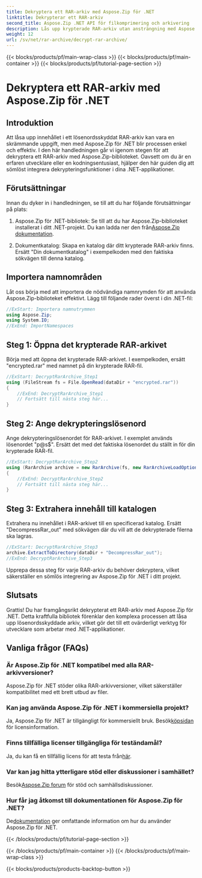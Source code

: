 ```yaml
---
title: Dekryptera ett RAR-arkiv med Aspose.Zip för .NET
linktitle: Dekrypterar ett RAR-arkiv
second_title: Aspose.Zip .NET API för filkomprimering och arkivering
description: Lås upp krypterade RAR-arkiv utan ansträngning med Aspose.Zip för .NET. Följ vår steg-för-steg-guide för sömlös integration och effektiv dekryptering.
weight: 12
url: /sv/net/rar-archive/decrypt-rar-archive/
---
```


{{< blocks/products/pf/main-wrap-class >}}
{{< blocks/products/pf/main-container >}}
{{< blocks/products/pf/tutorial-page-section >}}

# Dekryptera ett RAR-arkiv med Aspose.Zip för .NET


## Introduktion

Att låsa upp innehållet i ett lösenordsskyddat RAR-arkiv kan vara en skrämmande uppgift, men med Aspose.Zip för .NET blir processen enkel och effektiv. I den här handledningen går vi igenom stegen för att dekryptera ett RAR-arkiv med Aspose.Zip-biblioteket. Oavsett om du är en erfaren utvecklare eller en kodningsentusiast, hjälper den här guiden dig att sömlöst integrera dekrypteringsfunktioner i dina .NET-applikationer.

## Förutsättningar

Innan du dyker in i handledningen, se till att du har följande förutsättningar på plats:

1.  Aspose.Zip för .NET-bibliotek: Se till att du har Aspose.Zip-biblioteket installerat i ditt .NET-projekt. Du kan ladda ner den från[Aspose.Zip dokumentation](https://reference.aspose.com/zip/net/).

2. Dokumentkatalog: Skapa en katalog där ditt krypterade RAR-arkiv finns. Ersätt "Din dokumentkatalog" i exempelkoden med den faktiska sökvägen till denna katalog.

## Importera namnområden

Låt oss börja med att importera de nödvändiga namnrymden för att använda Aspose.Zip-biblioteket effektivt. Lägg till följande rader överst i din .NET-fil:

```csharp
//ExStart: Importera namnutrymmen
using Aspose.Zip;
using System.IO;
//ExEnd: ImportNamespaces
```

## Steg 1: Öppna det krypterade RAR-arkivet

Börja med att öppna det krypterade RAR-arkivet. I exempelkoden, ersätt "encrypted.rar" med namnet på din krypterade RAR-fil.

```csharp
//ExStart: DecryptRarArchive_Step1
using (FileStream fs = File.OpenRead(dataDir + "encrypted.rar"))
{
    //ExEnd: DecryptRarArchive_Step1
    // Fortsätt till nästa steg här...
}
```

## Steg 2: Ange dekrypteringslösenord

Ange dekrypteringslösenordet för RAR-arkivet. I exemplet används lösenordet "p@s$". Ersätt det med det faktiska lösenordet du ställt in för din krypterade RAR-fil.

```csharp
//ExStart: DecryptRarArchive_Step2
using (RarArchive archive = new RarArchive(fs, new RarArchiveLoadOptions() { DecryptionPassword = "p@s$" }))
{
    //ExEnd: DecryptRarArchive_Step2
    // Fortsätt till nästa steg här...
}
```

## Steg 3: Extrahera innehåll till katalogen

Extrahera nu innehållet i RAR-arkivet till en specificerad katalog. Ersätt "DecompressRar_out" med sökvägen där du vill att de dekrypterade filerna ska lagras.

```csharp
//ExStart: DecryptRarArchive_Step3
archive.ExtractToDirectory(dataDir + "DecompressRar_out");
//ExEnd: DecryptRarArchive_Step3
```

Upprepa dessa steg för varje RAR-arkiv du behöver dekryptera, vilket säkerställer en sömlös integrering av Aspose.Zip för .NET i ditt projekt.

## Slutsats

Grattis! Du har framgångsrikt dekrypterat ett RAR-arkiv med Aspose.Zip för .NET. Detta kraftfulla bibliotek förenklar den komplexa processen att låsa upp lösenordsskyddade arkiv, vilket gör det till ett ovärderligt verktyg för utvecklare som arbetar med .NET-applikationer.

## Vanliga frågor (FAQs)

### Är Aspose.Zip för .NET kompatibel med alla RAR-arkivversioner?
Aspose.Zip för .NET stöder olika RAR-arkivversioner, vilket säkerställer kompatibilitet med ett brett utbud av filer.

### Kan jag använda Aspose.Zip för .NET i kommersiella projekt?
 Ja, Aspose.Zip för .NET är tillgängligt för kommersiellt bruk. Besök[köpsidan](https://purchase.aspose.com/buy) för licensinformation.

### Finns tillfälliga licenser tillgängliga för teständamål?
 Ja, du kan få en tillfällig licens för att testa från[här](https://purchase.aspose.com/temporary-license/).

### Var kan jag hitta ytterligare stöd eller diskussioner i samhället?
 Besök[Aspose.Zip forum](https://forum.aspose.com/c/zip/37) för stöd och samhällsdiskussioner.

### Hur får jag åtkomst till dokumentationen för Aspose.Zip för .NET?
 De[dokumentation](https://reference.aspose.com/zip/net/) ger omfattande information om hur du använder Aspose.Zip för .NET.

{{< /blocks/products/pf/tutorial-page-section >}}

{{< /blocks/products/pf/main-container >}}
{{< /blocks/products/pf/main-wrap-class >}}

{{< blocks/products/products-backtop-button >}}
